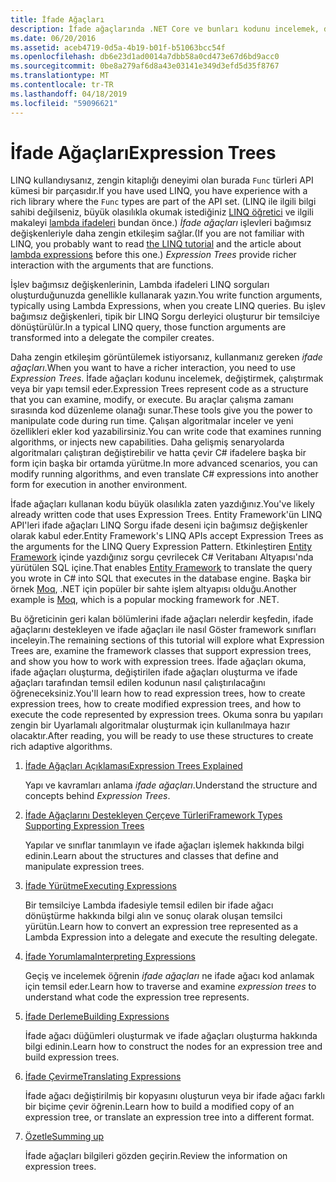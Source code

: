 ```yaml
---
title: İfade Ağaçları
description: İfade ağaçlarında .NET Core ve bunları kodunu incelemek, değiştirmek, çalıştırmak ve yapıları olarak temsil etmek üzere kullanma hakkında bilgi edinin.
ms.date: 06/20/2016
ms.assetid: aceb4719-0d5a-4b19-b01f-b51063bcc54f
ms.openlocfilehash: db6e23d1ad0014a7dbb58a0cd473e67d6bd9acc0
ms.sourcegitcommit: 0be8a279af6d8a43e03141e349d3efd5d35f8767
ms.translationtype: MT
ms.contentlocale: tr-TR
ms.lasthandoff: 04/18/2019
ms.locfileid: "59096621"
---
```

# <a name="expression-trees"></a><span data-ttu-id="c0406-103">İfade Ağaçları</span><span class="sxs-lookup"><span data-stu-id="c0406-103">Expression Trees</span></span>

<span data-ttu-id="c0406-104">LINQ kullandıysanız, zengin kitaplığı deneyimi olan burada `Func` türleri API kümesi bir parçasıdır.</span><span class="sxs-lookup"><span data-stu-id="c0406-104">If you have used LINQ, you have experience with a rich library where the `Func` types are part of the API set.</span></span> <span data-ttu-id="c0406-105">(LINQ ile ilgili bilgi sahibi değilseniz, büyük olasılıkla okumak istediğiniz [LINQ öğretici](linq/index.md) ve ilgili makaleyi [lambda ifadeleri](./programming-guide/statements-expressions-operators/lambda-expressions.md) bundan önce.) *İfade ağaçları* işlevleri bağımsız değişkenleriyle daha zengin etkileşim sağlar.</span><span class="sxs-lookup"><span data-stu-id="c0406-105">(If you are not familiar with LINQ, you probably want to read [the LINQ tutorial](linq/index.md) and the article about [lambda expressions](./programming-guide/statements-expressions-operators/lambda-expressions.md) before this one.) *Expression Trees* provide richer interaction with the arguments that are functions.</span></span>

<span data-ttu-id="c0406-106">İşlev bağımsız değişkenlerinin, Lambda ifadeleri LINQ sorguları oluşturduğunuzda genellikle kullanarak yazın.</span><span class="sxs-lookup"><span data-stu-id="c0406-106">You write function arguments, typically using Lambda Expressions, when you create LINQ queries.</span></span> <span data-ttu-id="c0406-107">Bu işlev bağımsız değişkenleri, tipik bir LINQ Sorgu derleyici oluşturur bir temsilciye dönüştürülür.</span><span class="sxs-lookup"><span data-stu-id="c0406-107">In a typical LINQ query, those function arguments are transformed into a delegate the compiler creates.</span></span> 

<span data-ttu-id="c0406-108">Daha zengin etkileşim görüntülemek istiyorsanız, kullanmanız gereken *ifade ağaçları*.</span><span class="sxs-lookup"><span data-stu-id="c0406-108">When you want to have a richer interaction, you need to use *Expression Trees*.</span></span>
<span data-ttu-id="c0406-109">İfade ağaçları kodunu incelemek, değiştirmek, çalıştırmak veya bir yapı temsil eder.</span><span class="sxs-lookup"><span data-stu-id="c0406-109">Expression Trees represent code as a structure that you can examine, modify, or execute.</span></span> <span data-ttu-id="c0406-110">Bu araçlar çalışma zamanı sırasında kod düzenleme olanağı sunar.</span><span class="sxs-lookup"><span data-stu-id="c0406-110">These tools give you the power to manipulate code during run time.</span></span> <span data-ttu-id="c0406-111">Çalışan algoritmalar inceler ve yeni özellikleri ekler kod yazabilirsiniz.</span><span class="sxs-lookup"><span data-stu-id="c0406-111">You can write code that examines running algorithms, or injects new capabilities.</span></span> <span data-ttu-id="c0406-112">Daha gelişmiş senaryolarda algoritmaları çalıştıran değiştirebilir ve hatta çevir C# ifadelere başka bir form için başka bir ortamda yürütme.</span><span class="sxs-lookup"><span data-stu-id="c0406-112">In more advanced scenarios, you can modify running algorithms, and even translate C# expressions into another form for execution in another environment.</span></span>

<span data-ttu-id="c0406-113">İfade ağaçları kullanan kodu büyük olasılıkla zaten yazdığınız.</span><span class="sxs-lookup"><span data-stu-id="c0406-113">You've likely already written code that uses Expression Trees.</span></span> <span data-ttu-id="c0406-114">Entity Framework'ün LINQ API'leri ifade ağaçları LINQ Sorgu ifade deseni için bağımsız değişkenler olarak kabul eder.</span><span class="sxs-lookup"><span data-stu-id="c0406-114">Entity Framework's LINQ APIs accept Expression Trees as the arguments for the LINQ Query Expression Pattern.</span></span>
<span data-ttu-id="c0406-115">Etkinleştiren [Entity Framework](/ef/) içinde yazdığınız sorgu çevrilecek C# Veritabanı Altyapısı'nda yürütülen SQL içine.</span><span class="sxs-lookup"><span data-stu-id="c0406-115">That enables [Entity Framework](/ef/) to translate the query you wrote in C# into SQL that executes in the database engine.</span></span> <span data-ttu-id="c0406-116">Başka bir örnek [Moq](https://github.com/Moq/moq), .NET için popüler bir sahte işlem altyapısı olduğu.</span><span class="sxs-lookup"><span data-stu-id="c0406-116">Another example is [Moq](https://github.com/Moq/moq), which is a popular mocking framework for .NET.</span></span>

<span data-ttu-id="c0406-117">Bu öğreticinin geri kalan bölümlerini ifade ağaçları nelerdir keşfedin, ifade ağaçlarını destekleyen ve ifade ağaçları ile nasıl Göster framework sınıfları inceleyin.</span><span class="sxs-lookup"><span data-stu-id="c0406-117">The remaining sections of this tutorial will explore what Expression Trees are, examine the framework classes that support expression trees, and show you how to work with expression trees.</span></span> <span data-ttu-id="c0406-118">İfade ağaçları okuma, ifade ağaçları oluşturma, değiştirilen ifade ağaçları oluşturma ve ifade ağaçları tarafından temsil edilen kodunun nasıl çalıştırılacağını öğreneceksiniz.</span><span class="sxs-lookup"><span data-stu-id="c0406-118">You'll learn how to read expression trees, how to create expression trees, how to create modified expression trees, and how to execute the code represented by expression trees.</span></span> <span data-ttu-id="c0406-119">Okuma sonra bu yapıları zengin bir Uyarlamalı algoritmalar oluşturmak için kullanılmaya hazır olacaktır.</span><span class="sxs-lookup"><span data-stu-id="c0406-119">After reading, you will be ready to use these structures to create rich adaptive algorithms.</span></span>

1. [<span data-ttu-id="c0406-120">İfade Ağaçları Açıklaması</span><span class="sxs-lookup"><span data-stu-id="c0406-120">Expression Trees Explained</span></span>](expression-trees-explained.md)

    <span data-ttu-id="c0406-121">Yapı ve kavramları anlama *ifade ağaçları*.</span><span class="sxs-lookup"><span data-stu-id="c0406-121">Understand the structure and concepts behind *Expression Trees*.</span></span>
    
2. [<span data-ttu-id="c0406-122">İfade Ağaçlarını Destekleyen Çerçeve Türleri</span><span class="sxs-lookup"><span data-stu-id="c0406-122">Framework Types Supporting Expression Trees</span></span>](expression-classes.md)
    
    <span data-ttu-id="c0406-123">Yapılar ve sınıflar tanımlayın ve ifade ağaçları işlemek hakkında bilgi edinin.</span><span class="sxs-lookup"><span data-stu-id="c0406-123">Learn about the structures and classes that define and manipulate expression trees.</span></span>
    
3. [<span data-ttu-id="c0406-124">İfade Yürütme</span><span class="sxs-lookup"><span data-stu-id="c0406-124">Executing Expressions</span></span>](expression-trees-execution.md)

    <span data-ttu-id="c0406-125">Bir temsilciye Lambda ifadesiyle temsil edilen bir ifade ağacı dönüştürme hakkında bilgi alın ve sonuç olarak oluşan temsilci yürütün.</span><span class="sxs-lookup"><span data-stu-id="c0406-125">Learn how to convert an expression tree represented as a Lambda Expression into a delegate and execute the resulting delegate.</span></span>

4. [<span data-ttu-id="c0406-126">İfade Yorumlama</span><span class="sxs-lookup"><span data-stu-id="c0406-126">Interpreting Expressions</span></span>](expression-trees-interpreting.md)

    <span data-ttu-id="c0406-127">Geçiş ve incelemek öğrenin *ifade ağaçları* ne ifade ağacı kod anlamak için temsil eder.</span><span class="sxs-lookup"><span data-stu-id="c0406-127">Learn how to traverse and examine *expression trees* to understand what code the expression tree represents.</span></span>

5. [<span data-ttu-id="c0406-128">İfade Derleme</span><span class="sxs-lookup"><span data-stu-id="c0406-128">Building Expressions</span></span>](expression-trees-building.md)

    <span data-ttu-id="c0406-129">İfade ağacı düğümleri oluşturmak ve ifade ağaçları oluşturma hakkında bilgi edinin.</span><span class="sxs-lookup"><span data-stu-id="c0406-129">Learn how to construct the nodes for an expression tree and build expression trees.</span></span>

6. [<span data-ttu-id="c0406-130">İfade Çevirme</span><span class="sxs-lookup"><span data-stu-id="c0406-130">Translating Expressions</span></span>](expression-trees-translating.md)

    <span data-ttu-id="c0406-131">İfade ağacı değiştirilmiş bir kopyasını oluşturun veya bir ifade ağacı farklı bir biçime çevir öğrenin.</span><span class="sxs-lookup"><span data-stu-id="c0406-131">Learn how to build a modified copy of an expression tree, or translate an expression tree into a different format.</span></span>

7. [<span data-ttu-id="c0406-132">Özetle</span><span class="sxs-lookup"><span data-stu-id="c0406-132">Summing up</span></span>](expression-trees-summary.md)

    <span data-ttu-id="c0406-133">İfade ağaçları bilgileri gözden geçirin.</span><span class="sxs-lookup"><span data-stu-id="c0406-133">Review the information on expression trees.</span></span>

